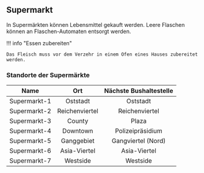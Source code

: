 ## Supermarkt

In Supermärkten können Lebensmittel gekauft werden. Leere Flaschen können an Flaschen-Automaten entsorgt werden.



!!! info "Essen zubereiten" 

    Das Fleisch muss vor dem Verzehr in einem Ofen eines Hauses zubereitet werden.
  


### Standorte der Supermärkte

| Name | Ort | Nächste Bushaltestelle |
|:-:|:-:|:-:|
| Supermarkt-1 | Oststadt | Oststadt |
| Supermarkt-2 | Reichenviertel | Reichenviertel |
| Supermarkt-3 | County | Plaza |
| Supermarkt-4 | Downtown | Polizeipräsidium |
| Supermarkt-5 | Ganggebiet | Gangviertel (Nord) |
| Supermarkt-6 | Asia-Viertel | Asia-Viertel |
| Supermarkt-7 | Westside | Westside |



